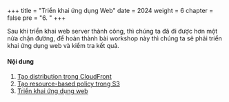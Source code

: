 +++
title = "Triển khai ứng dụng Web"
date = 2024
weight = 6
chapter = false
pre = "6. "
+++

Sau khi triển khai web server thành công, thì chúng ta đã đi được hơn một nửa chặn đường, để hoàn thành bài workshop này thì chúng ta sẽ phải triển khai ứng dụng web và kiểm tra kết quả.

#### Nội dung

1. [Tạo distribution trong CloudFront](6-1-create-cloudfront-distribution)
2. [Tạo resource-based policy trong S3](6-2-setup-resource-based-policy-in-s3)
3. [Triển khai ứng dụng web](6-3-deploy-web-application)
